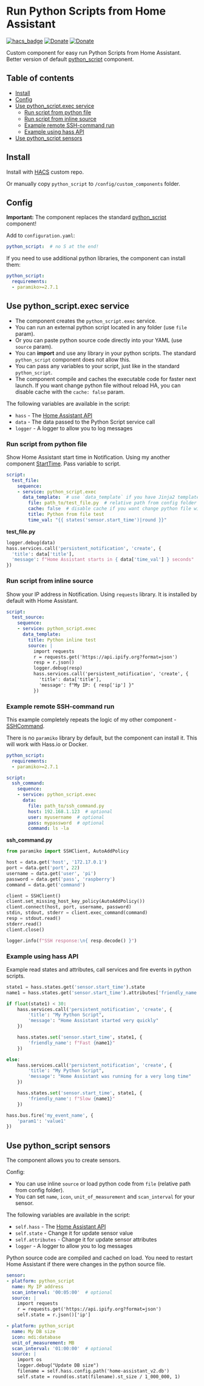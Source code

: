 # Run Python Scripts from Home Assistant

[![hacs_badge](https://img.shields.io/badge/HACS-Custom-orange.svg)](https://github.com/custom-components/hacs)
[![Donate](https://img.shields.io/badge/donate-Coffee-yellow.svg)](https://www.buymeacoffee.com/AlexxIT)
[![Donate](https://img.shields.io/badge/donate-Yandex-red.svg)](https://money.yandex.ru/to/41001428278477)

Custom component for easy run Python Scripts from Home Assistant. Better version of default [python_script](https://www.home-assistant.io/integrations/python_script/) component.

## Table of contents

- [Install](#install)
- [Config](#config)
- [Use python_script.exec service](#use-python_scriptexec-service)
  - [Run script from python file](#run-script-from-python-file)
  - [Run script from inline source](#run-script-from-inline-source)
  - [Example remote SSH-command run](#example-remote-ssh-command-run)
  - [Example using hass API](#example-using-hass-api)
- [Use python_script sensors](#use-python_script-sensors)

## Install

Install with [HACS](https://hacs.xyz/) custom repo.

Or manually copy `python_script` to `/config/custom_components` folder.

## Config

**Important:** The component replaces the standard [python_script](https://www.home-assistant.io/integrations/python_script/) component!

Add to `configuration.yaml`:

```yaml
python_script:  # no S at the end!
```

If you need to use additional python libraries, the component can install them:

```yaml
python_script:
  requirements:
  - paramiko>=2.7.1
```

## Use python_script.exec service

- The component creates the `python_script.exec` service.
- You can run an external python script located in any folder (use `file` param).
- Or you can paste python source code directly into your YAML (use `source` param).
- You can **import** and use any library in your python scripts. The standard `python_script` component does not allow this.
- You can pass any variables to your script, just like in the standard `python_script`.
- The component compile and caches the executable code for faster next launch. If you want change python file without reload HA, you can disable cache with the `cache: false` param.

The following variables are available in the script:
- `hass` - The [Home Assistant API](https://www.home-assistant.io/developers/development_hass_object/)
- `data` - The data passed to the Python Script service call
- `logger` - A logger to allow you to log messages

### Run script from python file

Show Home Assistant start time in Notification. Using my another component [StartTime](https://github.com/AlexxIT/StartTime). Pass variable to script.

```yaml
script:
  test_file:
    sequence:
    - service: python_script.exec
      data_template:  # use `data_template` if you have Jinja2 templates in params
        file: path_to/test_file.py  # relative path from config folder
        cache: false  # disable cache if you want change python file without reload HA
        title: Python from file test
        time_val: "{{ states('sensor.start_time')|round }}"
```

**test_file.py**

```python
logger.debug(data)
hass.services.call('persistent_notification', 'create', {
  'title': data['title'],
  'message': f"Home Assistant starts in { data['time_val'] } seconds"
})

```

### Run script from inline source

Show your IP address in Notification. Using `requests` library. It is installed by default with Home Assistant.

```yaml
script:
  test_source:
    sequence:
    - service: python_script.exec
      data_template:
        title: Python inline test
        source: |
          import requests
          r = requests.get('https://api.ipify.org?format=json')
          resp = r.json()
          logger.debug(resp)
          hass.services.call('persistent_notification', 'create', {
            'title': data['title'],
            'message': f"My IP: { resp['ip'] }"
          })
```

### Example remote SSH-command run

This example completely repeats the logic of my other component - [SSHCommand](https://github.com/AlexxIT/SSHCommand).

There is no `paramiko` library by default, but the component can install it. This will work with Hass.io or Docker.

```yaml
python_script:
  requirements:
  - paramiko>=2.7.1

script:
  ssh_command:
    sequence:
    - service: python_script.exec
      data:
        file: path_to/ssh_command.py
        host: 192.168.1.123  # optional
        user: myusername  # optional
        pass: mypassword  # optional
        command: ls -la
```

**ssh_command.py**

```python
from paramiko import SSHClient, AutoAddPolicy

host = data.get('host', '172.17.0.1')
port = data.get('port', 22)
username = data.get('user', 'pi')
password = data.get('pass', 'raspberry')
command = data.get('command')

client = SSHClient()
client.set_missing_host_key_policy(AutoAddPolicy())
client.connect(host, port, username, password)
stdin, stdout, stderr = client.exec_command(command)
resp = stdout.read()
stderr.read()
client.close()

logger.info(f"SSH response:\n{ resp.decode() }")
```

### Example using hass API

Example read states and attributes, call services and fire events in python scripts.

```python
state1 = hass.states.get('sensor.start_time').state
name1 = hass.states.get('sensor.start_time').attributes['friendly_name']

if float(state1) < 30:
    hass.services.call('persistent_notification', 'create', {
        'title': "My Python Script",
        'message': "Home Assistant started very quickly"
    })

    hass.states.set('sensor.start_time', state1, {
        'friendly_name': f"Fast {name1}"
    })

else:
    hass.services.call('persistent_notification', 'create', {
        'title': "My Python Script",
        'message': "Home Assistant was running for a very long time"
    })

    hass.states.set('sensor.start_time', state1, {
        'friendly_name': f"Slow {name1}"
    })

hass.bus.fire('my_event_name', {
    'param1': 'value1'
})
```

## Use python_script sensors

The component allows you to create sensors.

Config:
- You can use inline `source` or load python code from `file` (relative path from config folder).
- You can set `name`, `icon`, `unit_of_measurement` and `scan_interval` for your sensor.

The following variables are available in the script:
- `self.hass` - The [Home Assistant API](https://www.home-assistant.io/developers/development_hass_object/)
- `self.state` - Change it for update sensor value
- `self.attributes` - Change it for update sensor attributes
- `logger` - A logger to allow you to log messages

Python source code are compiled and cached on load. You need to restart Home Assistant if there were changes in the python source file.

```yaml
sensor:
- platform: python_script
  name: My IP address
  scan_interval: '00:05:00'  # optional
  source: |
    import requests
    r = requests.get('https://api.ipify.org?format=json')
    self.state = r.json()['ip']

- platform: python_script
  name: My DB size
  icon: mdi:database
  unit_of_measurement: MB
  scan_interval: '01:00:00'  # optional
  source: |
    import os
    logger.debug("Update DB size")
    filename = self.hass.config.path('home-assistant_v2.db')
    self.state = round(os.stat(filename).st_size / 1_000_000, 1)
```